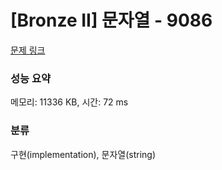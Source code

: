 # [Bronze II] 문자열 - 9086 

[문제 링크](https://www.acmicpc.net/problem/9086) 

### 성능 요약

메모리: 11336 KB, 시간: 72 ms

### 분류

구현(implementation), 문자열(string)

